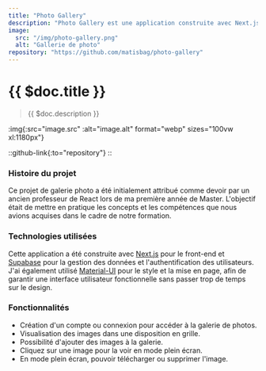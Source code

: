 ```yaml
---
title: "Photo Gallery"
description: "Photo Gallery est une application construite avec Next.js. Elle s'inspire de Google Photos, offrant une interface utilisateur simplifiée et une expérience de navigation fluide."
image:
  src: "/img/photo-gallery.png"
  alt: "Gallerie de photo"
repository: "https://github.com/matisbag/photo-gallery"
---
```


# {{ $doc.title }}

> {{ $doc.description }}

:img{:src="image.src" :alt="image.alt" format="webp" sizes="100vw xl:1180px"}

::github-link{:to="repository"}
::

### Histoire du projet

Ce projet de galerie photo a été initialement attribué comme devoir par un ancien professeur de React lors de ma première année de Master. L'objectif était de mettre en pratique les concepts et les compétences que nous avions acquises dans le cadre de notre formation.

### Technologies utilisées

Cette application a été construite avec [Next.js](https://nextjs.org/) pour le front-end et [Supabase](https://supabase.com/) pour la gestion des données et l'authentification des utilisateurs. J'ai également utilisé [Material-UI](https://mui.com/) pour le style et la mise en page, afin de garantir une interface utilisateur fonctionnelle sans passer trop de temps sur le design.

### Fonctionnalités

- Création d'un compte ou connexion pour accéder à la galerie de photos.
- Visualisation des images dans une disposition en grille.
- Possibilité d'ajouter des images à la galerie.
- Cliquez sur une image pour la voir en mode plein écran.
- En mode plein écran, pouvoir télécharger ou supprimer l'image.
